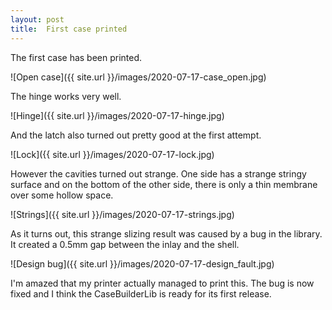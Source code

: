 ```yaml
---
layout: post
title:  First case printed
---
```


The first case has been printed. 

![Open case]({{ site.url }}/images/2020-07-17-case_open.jpg)

The hinge works very well.

![Hinge]({{ site.url }}/images/2020-07-17-hinge.jpg)

And the latch also turned out pretty good at the first attempt.

![Lock]({{ site.url }}/images/2020-07-17-lock.jpg)

However the cavities turned out strange.
One side has a strange stringy surface and on the bottom of the other
side, there is only a thin membrane over some hollow space.

![Strings]({{ site.url }}/images/2020-07-17-strings.jpg)

As it turns out, this strange slizing result was caused by a bug in
the library. It created a 0.5mm gap between the inlay and the shell.

![Design bug]({{ site.url }}/images/2020-07-17-design_fault.jpg)

I'm amazed that my printer actually managed to print this.
The bug is now fixed and I think the CaseBuilderLib is ready for its
first release.
